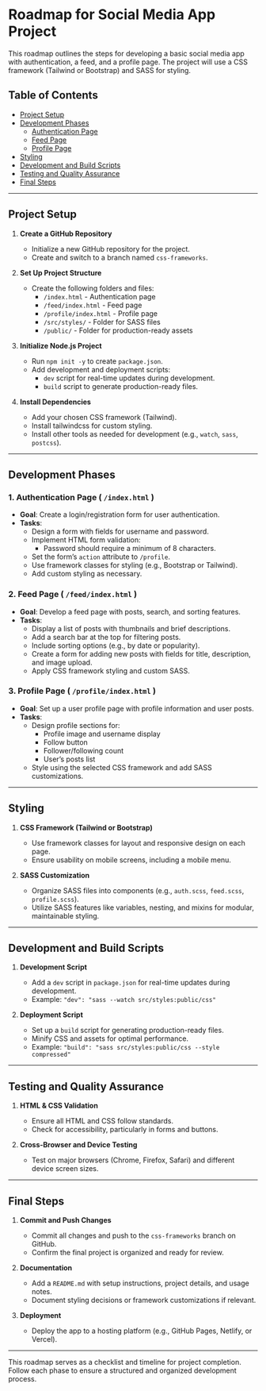 # Roadmap for Social Media App Project

This roadmap outlines the steps for developing a basic social media app with authentication, a feed, and a profile page. The project will use a CSS framework (Tailwind or Bootstrap) and SASS for styling.

## Table of Contents
- [Project Setup](#project-setup)
- [Development Phases](#development-phases)
  - [Authentication Page](#1-authentication-page--indexhtml-)
  - [Feed Page](#2-feed-page--feedindexhtml-)
  - [Profile Page](#3-profile-page--profileindexhtml-)
- [Styling](#styling)
- [Development and Build Scripts](#development-and-build-scripts)
- [Testing and Quality Assurance](#testing-and-quality-assurance)
- [Final Steps](#final-steps)

---

## Project Setup

1. **Create a GitHub Repository**
   - Initialize a new GitHub repository for the project.
   - Create and switch to a branch named `css-frameworks`.

2. **Set Up Project Structure**
   - Create the following folders and files:
     - `/index.html` - Authentication page
     - `/feed/index.html` - Feed page
     - `/profile/index.html` - Profile page
     - `/src/styles/` - Folder for SASS files
     - `/public/` - Folder for production-ready assets

3. **Initialize Node.js Project**
   - Run `npm init -y` to create `package.json`.
   - Add development and deployment scripts:
     - `dev` script for real-time updates during development.
     - `build` script to generate production-ready files.

4. **Install Dependencies**
   - Add your chosen CSS framework (Tailwind).
   - Install tailwindcss for custom styling.
   - Install other tools as needed for development (e.g., `watch`, `sass`, `postcss`).

---

## Development Phases

### 1. Authentication Page ( `/index.html` )

- **Goal**: Create a login/registration form for user authentication.
- **Tasks**:
  - Design a form with fields for username and password.
  - Implement HTML form validation:
    - Password should require a minimum of 8 characters.
  - Set the form’s `action` attribute to `/profile`.
  - Use framework classes for styling (e.g., Bootstrap or Tailwind).
  - Add custom styling as necessary.

### 2. Feed Page ( `/feed/index.html` )

- **Goal**: Develop a feed page with posts, search, and sorting features.
- **Tasks**:
  - Display a list of posts with thumbnails and brief descriptions.
  - Add a search bar at the top for filtering posts.
  - Include sorting options (e.g., by date or popularity).
  - Create a form for adding new posts with fields for title, description, and image upload.
  - Apply CSS framework styling and custom SASS.

### 3. Profile Page ( `/profile/index.html` )

- **Goal**: Set up a user profile page with profile information and user posts.
- **Tasks**:
  - Design profile sections for:
    - Profile image and username display
    - Follow button
    - Follower/following count
    - User’s posts list
  - Style using the selected CSS framework and add SASS customizations.

---

## Styling

1. **CSS Framework (Tailwind or Bootstrap)**
   - Use framework classes for layout and responsive design on each page.
   - Ensure usability on mobile screens, including a mobile menu.

2. **SASS Customization**
   - Organize SASS files into components (e.g., `auth.scss`, `feed.scss`, `profile.scss`).
   - Utilize SASS features like variables, nesting, and mixins for modular, maintainable styling.

---

## Development and Build Scripts

1. **Development Script**
   - Add a `dev` script in `package.json` for real-time updates during development.
   - Example: `"dev": "sass --watch src/styles:public/css"`

2. **Deployment Script**
   - Set up a `build` script for generating production-ready files.
   - Minify CSS and assets for optimal performance.
   - Example: `"build": "sass src/styles:public/css --style compressed"`

---

## Testing and Quality Assurance

1. **HTML & CSS Validation**
   - Ensure all HTML and CSS follow standards.
   - Check for accessibility, particularly in forms and buttons.

2. **Cross-Browser and Device Testing**
   - Test on major browsers (Chrome, Firefox, Safari) and different device screen sizes.

---

## Final Steps

1. **Commit and Push Changes**
   - Commit all changes and push to the `css-frameworks` branch on GitHub.
   - Confirm the final project is organized and ready for review.

2. **Documentation**
   - Add a `README.md` with setup instructions, project details, and usage notes.
   - Document styling decisions or framework customizations if relevant.

3. **Deployment**
   - Deploy the app to a hosting platform (e.g., GitHub Pages, Netlify, or Vercel).

---

This roadmap serves as a checklist and timeline for project completion. Follow each phase to ensure a structured and organized development process.


